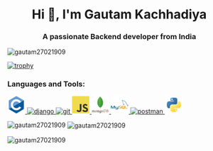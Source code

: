 <h1 align="center">Hi 👋, I'm Gautam Kachhadiya</h1>
<h3 align="center">A passionate Backend developer from India</h3>

<p align="left"> <img src="https://komarev.com/ghpvc/?username=gautam27021909&label=Profile%20views&color=0e75b6&style=flat" alt="gautam27021909" /> </p>

[![trophy](https://github-profile-trophy.vercel.app/?username=ryo-ma)](https://github.com/ryo-ma/github-profile-trophy)

<p align="left">
</p>

<h3 align="left">Languages and Tools:</h3>
<p align="left"> <a href="https://www.cprogramming.com/" target="_blank" rel="noreferrer"> <img src="https://raw.githubusercontent.com/devicons/devicon/master/icons/c/c-original.svg" alt="c" width="40" height="40"/> </a> <a href="https://www.djangoproject.com/" target="_blank" rel="noreferrer"> <img src="https://cdn.worldvectorlogo.com/logos/django.svg" alt="django" width="40" height="40"/> </a> <a href="https://git-scm.com/" target="_blank" rel="noreferrer"> <img src="https://www.vectorlogo.zone/logos/git-scm/git-scm-icon.svg" alt="git" width="40" height="40"/> </a> <a href="https://developer.mozilla.org/en-US/docs/Web/JavaScript" target="_blank" rel="noreferrer"> <img src="https://raw.githubusercontent.com/devicons/devicon/master/icons/javascript/javascript-original.svg" alt="javascript" width="40" height="40"/> </a> <a href="https://www.mongodb.com/" target="_blank" rel="noreferrer"> <img src="https://raw.githubusercontent.com/devicons/devicon/master/icons/mongodb/mongodb-original-wordmark.svg" alt="mongodb" width="40" height="40"/> </a> <a href="https://www.mysql.com/" target="_blank" rel="noreferrer"> <img src="https://raw.githubusercontent.com/devicons/devicon/master/icons/mysql/mysql-original-wordmark.svg" alt="mysql" width="40" height="40"/> </a> <a href="https://postman.com" target="_blank" rel="noreferrer"> <img src="https://www.vectorlogo.zone/logos/getpostman/getpostman-icon.svg" alt="postman" width="40" height="40"/> </a> <a href="https://www.python.org" target="_blank" rel="noreferrer"> <img src="https://raw.githubusercontent.com/devicons/devicon/master/icons/python/python-original.svg" alt="python" width="40" height="40"/> </a> </p>

<p><img align="left" src="https://github-readme-stats.vercel.app/api/top-langs?username=gautam27021909&show_icons=true&locale=en&layout=compact" alt="gautam27021909" /></p>

<p>&nbsp;<img align="center" src="https://github-readme-stats.vercel.app/api?username=gautam27021909&show_icons=true&locale=en" alt="gautam27021909" /></p>

<p><img align="center" src="https://github-readme-streak-stats.herokuapp.com/?user=gautam27021909&" alt="gautam27021909" /></p>
